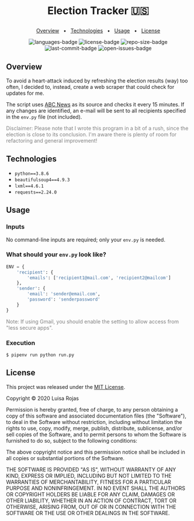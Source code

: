# <p align="center">Election Tracker 🇺🇸</p>

<p align="center">
    <a href="#overview">Overview</a>
    &nbsp; • &nbsp;
    <a href="#technologies">Technologies</a>
    &nbsp; • &nbsp;
    <a href="#usage">Usage</a>
    &nbsp; • &nbsp;
    <a href="#license">License</a>
</p>

<p align="center">
<img src="https://img.shields.io/github/languages/count/luisarojas/elections-tracker.svg?style=flat" alt="languages-badge"/>
<img src="https://img.shields.io/github/license/luisarojas/elections-tracker.svg?style=flat" alt="license-badge"/>
<img src="https://img.shields.io/github/repo-size/luisarojas/elections-tracker" alt="repo-size-badge">
<img src="https://img.shields.io/github/last-commit/luisarojas/elections-tracker" alt="last-commit-badge">
<img src="https://img.shields.io/github/issues-raw/luisarojas/elections-tracker" alt="open-issues-badge">
</p>



## Overview

To avoid a heart-attack induced by refreshing the election results (way) too often, I decided to, instead, create a web scraper that could check for updates for me.

The script uses [ABC News](https://abcnews.go.com/Elections) as its source and checks it every 15 minutes. If any changes are identified, an e-mail will be sent to all recipients specified in the `env.py` file (not included).

<p style="color: grey;">Disclaimer: Please note that I wrote this program in a bit of a rush, since the election is close to its conclusion. I'm aware there is plenty of room for refactoring and general improvement!</p>


## Technologies

* `python==3.8.6`
* `beautifulsoup4==4.9.3`
* `lxml==4.6.1`
* `requests==2.24.0`


## Usage

### Inputs

No command-line inputs are required; only your `env.py` is needed.

### What should your `env.py` look like?

```python
ENV = {
    'recipient': {
        'emails': ['recipient1@mail.com', 'recipient2@mailcom']
    },
    'sender': {
        'email': 'sender@email.com',
        'password': 'senderpassword'
    }
}
```
<p style="color: grey;">Note: If using Gmail, you should enable the setting to allow access from "less secure apps".</p>


### Execution

```
$ pipenv run python run.py
```

## License

This project was released under the [MIT License](http://www.opensource.org/licenses/MIT).

Copyright &copy; 2020 Luisa Rojas

Permission is hereby granted, free of charge, to any person obtaining a copy of this software and associated documentation files (the "Software"), to deal in the Software without restriction, including without limitation the rights to use, copy, modify, merge, publish, distribute, sublicense, and/or sell copies of the Software, and to permit persons to whom the Software is furnished to do so, subject to the following conditions:

The above copyright notice and this permission notice shall be included in all copies or substantial portions of the Software.

THE SOFTWARE IS PROVIDED "AS IS", WITHOUT WARRANTY OF ANY KIND, EXPRESS OR IMPLIED, INCLUDING BUT NOT LIMITED TO THE WARRANTIES OF MERCHANTABILITY, FITNESS FOR A PARTICULAR PURPOSE AND NONINFRINGEMENT. IN NO EVENT SHALL THE AUTHORS OR COPYRIGHT HOLDERS BE LIABLE FOR ANY CLAIM, DAMAGES OR OTHER LIABILITY, WHETHER IN AN ACTION OF CONTRACT, TORT OR OTHERWISE, ARISING FROM, OUT OF OR IN CONNECTION WITH THE SOFTWARE OR THE USE OR OTHER DEALINGS IN THE SOFTWARE.

